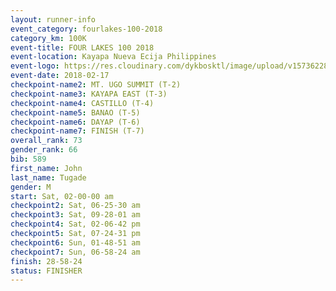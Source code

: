 ```yaml
---
layout: runner-info 
event_category: fourlakes-100-2018 
category_km: 100K 
event-title: FOUR LAKES 100 2018 
event-location: Kayapa Nueva Ecija Philippines 
event-logo: https://res.cloudinary.com/dykbosktl/image/upload/v1573622832/Logo/logo_1_hdutmh.jpg 
event-date: 2018-02-17 
checkpoint-name2: MT. UGO SUMMIT (T-2) 
checkpoint-name3: KAYAPA EAST (T-3) 
checkpoint-name4: CASTILLO (T-4) 
checkpoint-name5: BANAO (T-5) 
checkpoint-name6: DAYAP (T-6) 
checkpoint-name7: FINISH (T-7) 
overall_rank: 73
gender_rank: 66
bib: 589
first_name: John
last_name: Tugade
gender: M
start: Sat, 02-00-00 am
checkpoint2: Sat, 06-25-30 am
checkpoint3: Sat, 09-28-01 am
checkpoint4: Sat, 02-06-42 pm
checkpoint5: Sat, 07-24-31 pm
checkpoint6: Sun, 01-48-51 am
checkpoint7: Sun, 06-58-24 am
finish: 28-58-24
status: FINISHER
---
```

